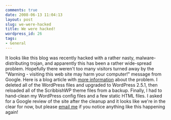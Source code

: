 ```yaml
---
comments: true
date: 2008-06-13 11:04:13
layout: post
slug: we-were-hacked
title: We were hacked!
wordpress_id: 26
tags:
- General
---
```


It looks like this blog was recently hacked with a rather nasty, malware-distributing trojan, and apparently this has been a rather wide-spread problem. Hopefully there weren't too many visitors turned away by the "Warning - visiting this web site may harm your computer!" message from Google. Here is a blog article with [more information](http://www.tipstrickstoolstechniques.com/?p=113) about the problem. I deleted all of the WordPress files and upgraded to WordPress 2.5.1, then reloaded all of the ScribbishWP theme files from a backup. Finally, I had to hand-clean my WordPress config files and a few static HTML files. I asked for a Google review of the site after the cleanup and it looks like we're in the clear for now, but please [email me](mailto:kenny.pitt@gmail.com) if you notice anything like this happening again!

